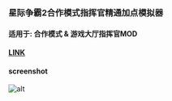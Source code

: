 ### 星际争霸2合作模式指挥官精通加点模拟器

#### 适用于: 合作模式 & 游戏大厅指挥官MOD

#### [LINK](https://yueminhu.github.io/sc2-coop-commandors-simulator/output/)

#### screenshot

![alt](https://yueminhu.github.io/sc2-coop-commandors-simulator/screenshots/screenshot.png)



